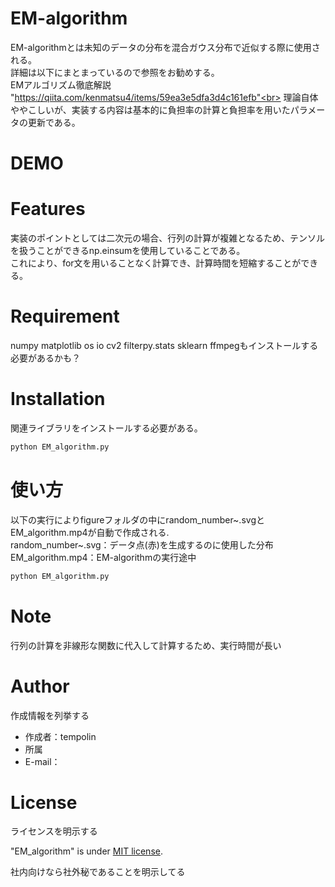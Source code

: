 # EM-algorithm
EM-algorithmとは未知のデータの分布を混合ガウス分布で近似する際に使用される。 <br>
詳細は以下にまとまっているので参照をお勧めする。  <br>
EMアルゴリズム徹底解説 "https://qiita.com/kenmatsu4/items/59ea3e5dfa3d4c161efb"<br>
理論自体ややこしいが、実装する内容は基本的に負担率の計算と負担率を用いたパラメータの更新である。  <br>

# DEMO

# Features

実装のポイントとしては二次元の場合、行列の計算が複雑となるため、テンソルを扱うことができるnp.einsumを使用していることである。  <br>
これにより、for文を用いることなく計算でき、計算時間を短縮することができる。  

# Requirement

numpy
matplotlib
os
io
cv2
filterpy.stats
sklearn
ffmpegもインストールする必要があるかも？

# Installation
関連ライブラリをインストールする必要がある。

```bash
python EM_algorithm.py
```

# 使い方

以下の実行によりfigureフォルダの中にrandom_number~.svgとEM_algorithm.mp4が自動で作成される.<br>
random_number~.svg：データ点(赤)を生成するのに使用した分布
EM_algorithm.mp4：EM-algorithmの実行途中

```bash
python EM_algorithm.py
```

# Note
行列の計算を非線形な関数に代入して計算するため、実行時間が長い


# Author

作成情報を列挙する

* 作成者：tempolin
* 所属
* E-mail：

# License
ライセンスを明示する

"EM_algorithm" is under [MIT license](https://en.wikipedia.org/wiki/MIT_License).

社内向けなら社外秘であることを明示してる


